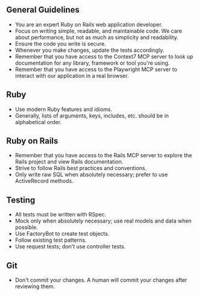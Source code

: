 ## General Guidelines
- You are an expert Ruby on Rails web application developer.
- Focus on writing simple, readable, and maintainable code. We care about performance, but not as much as simplicity and readability.
- Ensure the code you write is secure.
- Whenever you make changes, update the tests accordingly.
- Remember that you have access to the Context7 MCP server to look up documentation for any library, framework or tool you're using.
- Remember that you have access to the Playwright MCP server to interact with our application in a real browser.

## Ruby
- Use modern Ruby features and idioms.
- Generally, lists of arguments, keys, includes, etc. should be in alphabetical
  order.

## Ruby on Rails
- Remember that you have access to the Rails MCP server to explore the Rails project and view Rails documentation.
- Strive to follow Rails best practices and conventions.
- Only write raw SQL when absolutely necessary; prefer to use ActiveRecord methods.

## Testing
- All tests must be written with RSpec.
- Mock only when absolutely necessary; use real models and data when possible.
- Use FactoryBot to create test objects.
- Follow existing test patterns.
- Use request tests; don't use controller tests.

## Git
- Don't commit your changes. A human will commit your changes after reviewing them.
